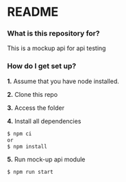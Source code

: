 # README #

### What is this repository for? ###

This is a mockup api for api testing

### How do I get set up? ###

**1.** Assume that you have node installed.

**2.** Clone this repo

**3.** Access the folder

**4.** Install all dependencies
```sh
$ npm ci
or
$ npm install
```

**5.** Run mock-up api module
```sh
$ npm run start
```
